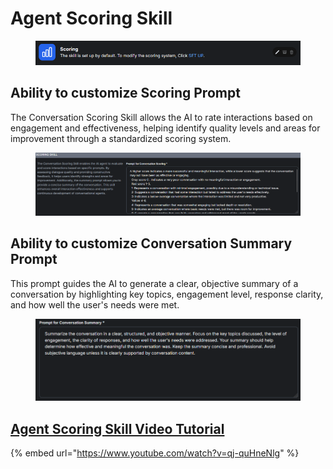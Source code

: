 # Agent Scoring Skill

<figure><img src=".gitbook/assets/image (61).png" alt=""><figcaption></figcaption></figure>

## Ability to customize Scoring Prompt

The Conversation Scoring Skill allows the AI to rate interactions based on engagement and effectiveness, helping identify quality levels and areas for improvement through a standardized scoring system.

<figure><img src=".gitbook/assets/image (60).png" alt=""><figcaption></figcaption></figure>

## Ability to customize Conversation Summary Prompt

This prompt guides the AI to generate a clear, objective summary of a conversation by highlighting key topics, engagement level, response clarity, and how well the user's needs were met.

<figure><img src=".gitbook/assets/1d9df950-dd25-4094-8eb2-81de4dedc17a.png" alt=""><figcaption></figcaption></figure>

## [Agent Scoring Skill Video Tutorial](https://www.youtube.com/watch?v=qj-quHneNlg)

{% embed url="https://www.youtube.com/watch?v=qj-quHneNlg" %}
